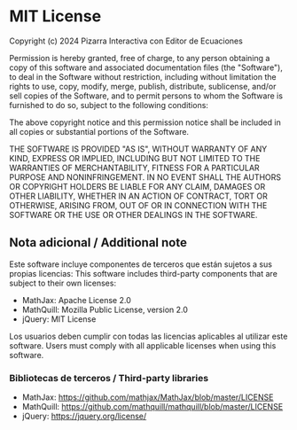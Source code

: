 # MIT License

Copyright (c) 2024 Pizarra Interactiva con Editor de Ecuaciones

Permission is hereby granted, free of charge, to any person obtaining a copy
of this software and associated documentation files (the "Software"), to deal
in the Software without restriction, including without limitation the rights
to use, copy, modify, merge, publish, distribute, sublicense, and/or sell
copies of the Software, and to permit persons to whom the Software is
furnished to do so, subject to the following conditions:

The above copyright notice and this permission notice shall be included in all
copies or substantial portions of the Software.

THE SOFTWARE IS PROVIDED "AS IS", WITHOUT WARRANTY OF ANY KIND, EXPRESS OR
IMPLIED, INCLUDING BUT NOT LIMITED TO THE WARRANTIES OF MERCHANTABILITY,
FITNESS FOR A PARTICULAR PURPOSE AND NONINFRINGEMENT. IN NO EVENT SHALL THE
AUTHORS OR COPYRIGHT HOLDERS BE LIABLE FOR ANY CLAIM, DAMAGES OR OTHER
LIABILITY, WHETHER IN AN ACTION OF CONTRACT, TORT OR OTHERWISE, ARISING FROM,
OUT OF OR IN CONNECTION WITH THE SOFTWARE OR THE USE OR OTHER DEALINGS IN THE
SOFTWARE.

## Nota adicional / Additional note

Este software incluye componentes de terceros que están sujetos a sus propias licencias:
This software includes third-party components that are subject to their own licenses:

- MathJax: Apache License 2.0
- MathQuill: Mozilla Public License, version 2.0
- jQuery: MIT License

Los usuarios deben cumplir con todas las licencias aplicables al utilizar este software.
Users must comply with all applicable licenses when using this software.

### Bibliotecas de terceros / Third-party libraries

- MathJax: https://github.com/mathjax/MathJax/blob/master/LICENSE
- MathQuill: https://github.com/mathquill/mathquill/blob/master/LICENSE
- jQuery: https://jquery.org/license/